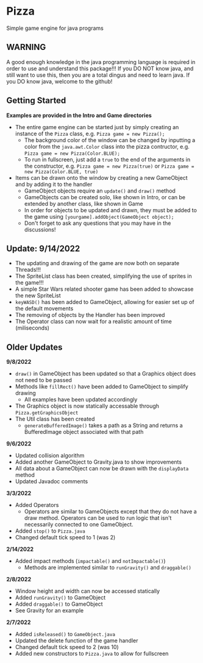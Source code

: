 # Pizza
Simple game engine for java programs
## **WARNING** 
A good enough knowledge in the java programming language is required in order to use and understand this package!!! If you DO NOT know java, and still want to use this, then you are a total dingus and need to learn java. If you DO know java, welcome to the github!
## Getting Started
**Examples are provided in the Intro and Game directories**
- The entire game engine can be started just by simply creating an instance of the `Pizza` class, e.g. `Pizza game = new Pizza();`
  - The background color of the window can be changed by inputting a color from the `java.awt.Color` class into the pizza contructor, e.g. `Pizza game = new Pizza(Color.BLUE);`
  - To run in fullscreen, just add a `true` to the end of the arguments in the constructor, e.g. `Pizza game = new Pizza(true)` or `Pizza game = new Pizza(Color.BLUE, true)`
- Items can be drawn onto the window by creating a new GameObject and by adding it to the handler
  - GameObject objects require an `update()` and `draw()` method
  - GameObjects can be created solo, like shown in Intro, or can be extended by another class, like shown in Game
  - In order for objects to be updated and drawn, they must be added to the game using `[yourgame].addObject(GameObject object);`
  - Don't forget to ask any questions that you may have in the discussions!
## Update: 9/14/2022
- The updating and drawing of the game are now both on separate Threads!!!
- The SpriteList class has been created, simplifying the use of sprites in the game!!!
- A simple Star Wars related shooter game has been added to showcase the new SpriteList
- `keyWASD()` has been added to GameObject, allowing for easier set up of the default movements
- The removing of objects by the Handler has been improved
- The Operator class can now wait for a realistic amount of time (miliseconds)
## Older Updates
**9/8/2022**
- `draw()` in GameObject has been updated so that a Graphics object does not need to be passed
- Methods like `fillRect()` have been added to GameObject to simplify drawing
  - All examples have been updated accordingly
- The Graphics object is now statically accessable through `Pizza.getGraphicsObject`
- The Util class has been created
  - `generateBufferedImage()` takes a path as a String and returns a BufferedImage object associated with that path

**9/6/2022**
- Updated collision algorithm
- Added another GameObject to Gravity.java to show improvements
- All data about a GameObject can now be drawn with the `displayData` method
- Updated Javadoc comments

**3/3/2022**
- Added Operators
  - Operators are similar to GameObjects except that they do not have a draw method. Operators can be used to run logic that isn't necessarily connected to one GameObject.
- Added `stop()` to `Pizza.java`
- Changed default tick speed to 1 (was 2)

**2/14/2022**
- Added impact methods (`impactable()` and `notImpactable()`)
  - Methods are implemented similar to `runGravity()` and `draggable()`

**2/8/2022**
- Window height and width can now be accessed statically
- Added `runGravity()` to GameObject
- Added `draggable()` to GameObject
- See Gravity for an example

**2/7/2022**
- Added `isReleased()` to `GameObject.java`
- Updated the delete function of the game handler
- Changed default tick speed to 2 (was 10)
- Added new constructors to `Pizza.java` to allow for fullscreen
